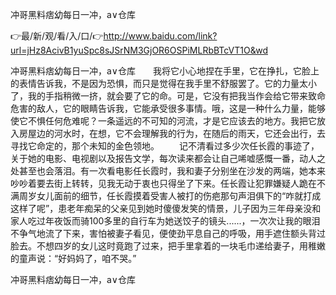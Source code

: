 冲哥黑料痞幼每日一冲，a∨仓库

👉最/新/观/看/入/口/👉http://www.baidu.com/link?url=jHz8AcivB1yuSpc8sJSrNM3GjOR6OSPiMLRbBTcVT1O&wd

冲哥黑料痞幼每日一冲，a∨仓库　　我将它小心地捏在手里，它在挣扎，它脸上的表情告诉我，不是因为恐惧，而只是觉得在我手里不舒服罢了。它的力量太小了，我的手指稍微一挤，就会要了它的命。可是，它没有把我当作会给它带来致命危害的敌人，它的眼睛告诉我，它能承受很多事情。哦，这是一种什么力量，能够使它不惧任何危难呢？一条遥远的不可知的河流，才是它应该去的地方。我把它放入房屋边的河水时，在想，它不会理解我的行为，在随后的雨天，它还会出行，去寻找它命定的，那个未知的金色领地。
　　记不清看过多少次任长霞的事迹了，关于她的电影、电视剧以及报告文学，每次读来都会让自己唏嘘感慨一番，动人之处甚至也会落泪。有一次看电影任长霞时，我和妻子分别坐在沙发的两端，她本来吵吵着要去街上转转，见我无动于衷也只得坐了下来。任长霞让犯罪嫌疑人跪在不满周岁女儿面前的细节，任长霞摸着受害人被打的伤疤那句声泪俱下的“咋就打成这样了呢”，患老年痴呆的父亲见到她时傻傻发笑的情景，儿子因为三年母亲没和家人吃过年夜饭而骑100多里的自行车为她送饺子的镜头......，一次次让我的眼泪不争气地流了下来，害怕被妻子看见，便使劲平息自己的呼吸，用手遮住额头背过脸去。不想四岁的女儿这时竟跑了过来，把手里拿着的一块毛巾递给妻子，用稚嫩的童声说：“好妈妈了，咱不哭。”


冲哥黑料痞幼每日一冲，a∨仓库
